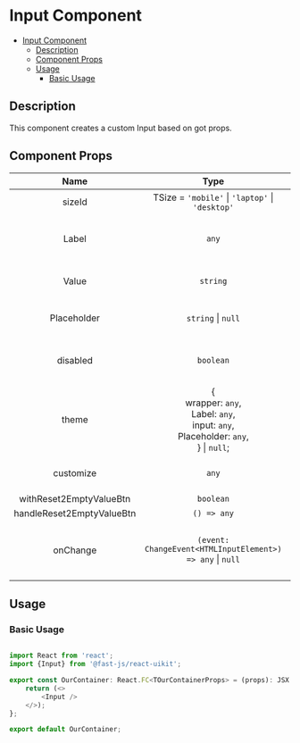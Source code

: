 # Input Component

- [Input Component](#input-component)
  - [Description](#description)
  - [Component Props](#component-props)
  - [Usage](#usage)
    - [Basic Usage](#basic-usage)

## Description

This component creates a custom Input based on got props.

## Component Props
<!-- markdownlint-disable MD033 -->
|           Name            |                                                 Type                                                  | Description                                   |         Example         |
| :-----------------------: | :---------------------------------------------------------------------------------------------------: | --------------------------------------------- | :---------------------: |
|          sizeId           |                            TSize = `'mobile'` \| `'laptop'` \| `'desktop'`                            | Device used                                   |       `'mobile'`        |
|           Label           |                                                 `any`                                                 | Object with content of a Label component      |  `{title, text, ...}`   |
|           Value           |                                               `string`                                                | Value of InputBox component                   |     `'Some Value'`      |
|        Placeholder        |                                          `string` \| `null`                                           | Value of InputBox component                   |     `'Some Value'`      |
|         disabled          |                                               `boolean`                                               | Disabled flag of InputBox component           |         `true`          |
|           theme           | {<br> wrapper: `any`, <br> Label: `any`, <br> input: `any`, <br> Placeholder: `any`, <br>} \| `null`; | Themes objects                                |    `{theme.wrapper}`    |
|         customize         |                                                 `any`                                                 | Custom theme object                           | `{customize.container}` |
|  withReset2EmptyValueBtn  |                                               `boolean`                                               | ???                                           |         `true`          |
| handleReset2EmptyValueBtn |                                              `() => any`                                              | ???                                           |       `() => {};`       |
|         onChange          |                       `(event: ChangeEvent<HTMLInputElement>) => any` \| `null`                       | The event listener of changing of a component |   `onChange={()=>{}}`   |

## Usage

### Basic Usage

```typescript

import React from 'react';
import {Input} from '@fast-js/react-uikit';

export const OurContainer: React.FC<TOurContainerProps> = (props): JSX.Element => {
    return (<>
        <Input />
    </>);
};

export default OurContainer;

```
